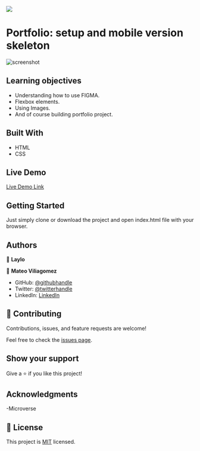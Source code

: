 ![](https://img.shields.io/badge/Microverse-blueviolet)

# Portfolio: setup and mobile version skeleton

![screenshot](./Screenshot.png)

## Learning objectives

- Understanding how to use FIGMA.
- Flexbox elements.
- Using Images.
- And of course building portfolio project.

## Built With

- HTML
- CSS

## Live Demo

[Live Demo Link](https://laylooo.github.io/My_Portfolio/)

## Getting Started

Just simply clone or download the project and open index.html file with your browser.

## Authors

👤 **Laylo**

👤 **Mateo Viliagomez**

- GitHub: [@githubhandle](https://github.com/Laylooo)
- Twitter: [@twitterhandle](https://twitter.com/home?lang=en)
- LinkedIn: [LinkedIn](https://www.linkedin.com/in/laylo-khodjaeva-05a972207/)

## 🤝 Contributing

Contributions, issues, and feature requests are welcome!

Feel free to check the [issues page](../../issues/).

## Show your support

Give a ⭐️ if you like this project!

## Acknowledgments

-Microverse

## 📝 License

This project is [MIT](./MIT.md) licensed.
